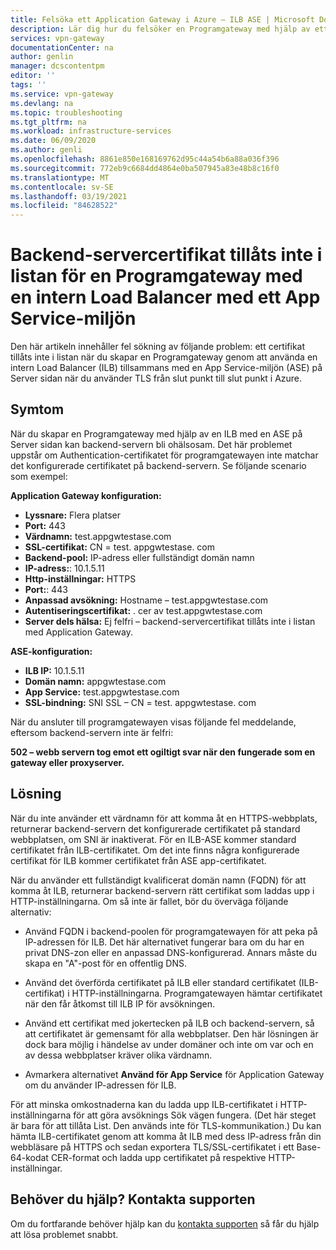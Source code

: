 ```yaml
---
title: Felsöka ett Application Gateway i Azure – ILB ASE | Microsoft Docs
description: Lär dig hur du felsöker en Programgateway med hjälp av ett internt Load Balancer med ett App Service-miljön i Azure
services: vpn-gateway
documentationCenter: na
author: genlin
manager: dcscontentpm
editor: ''
tags: ''
ms.service: vpn-gateway
ms.devlang: na
ms.topic: troubleshooting
ms.tgt_pltfrm: na
ms.workload: infrastructure-services
ms.date: 06/09/2020
ms.author: genli
ms.openlocfilehash: 8861e850e168169762d95c44a54b6a88a036f396
ms.sourcegitcommit: 772eb9c6684dd4864e0ba507945a83e48b8c16f0
ms.translationtype: MT
ms.contentlocale: sv-SE
ms.lasthandoff: 03/19/2021
ms.locfileid: "84628522"
---
```

# <a name="back-end-server-certificate-is-not-allow-listed-for-an-application-gateway-using-an-internal-load-balancer-with-an-app-service-environment"></a>Backend-servercertifikat tillåts inte i listan för en Programgateway med en intern Load Balancer med ett App Service-miljön

Den här artikeln innehåller fel sökning av följande problem: ett certifikat tillåts inte i listan när du skapar en Programgateway genom att använda en intern Load Balancer (ILB) tillsammans med en App Service-miljön (ASE) på Server sidan när du använder TLS från slut punkt till slut punkt i Azure.

## <a name="symptoms"></a>Symtom

När du skapar en Programgateway med hjälp av en ILB med en ASE på Server sidan kan backend-servern bli ohälsosam. Det här problemet uppstår om Authentication-certifikatet för programgatewayen inte matchar det konfigurerade certifikatet på backend-servern. Se följande scenario som exempel:

**Application Gateway konfiguration:**

- **Lyssnare:** Flera platser
- **Port:** 443
- **Värdnamn:** test.appgwtestase.com
- **SSL-certifikat:** CN = test. appgwtestase. com
- **Backend-pool:** IP-adress eller fullständigt domän namn
- **IP-adress:**: 10.1.5.11
- **Http-inställningar:** HTTPS
- **Port:**: 443
- **Anpassad avsökning:** Hostname – test.appgwtestase.com
- **Autentiseringscertifikat:** . cer av test.appgwtestase.com
- **Server dels hälsa:** Ej felfri – backend-servercertifikat tillåts inte i listan med Application Gateway.

**ASE-konfiguration:**

- **ILB IP:** 10.1.5.11
- **Domän namn:** appgwtestase.com
- **App Service:** test.appgwtestase.com
- **SSL-bindning:** SNI SSL – CN = test. appgwtestase. com

När du ansluter till programgatewayen visas följande fel meddelande, eftersom backend-servern inte är felfri:

**502 – webb servern tog emot ett ogiltigt svar när den fungerade som en gateway eller proxyserver.**

## <a name="solution"></a>Lösning

När du inte använder ett värdnamn för att komma åt en HTTPS-webbplats, returnerar backend-servern det konfigurerade certifikatet på standard webbplatsen, om SNI är inaktiverat. För en ILB-ASE kommer standard certifikatet från ILB-certifikatet. Om det inte finns några konfigurerade certifikat för ILB kommer certifikatet från ASE app-certifikatet.

När du använder ett fullständigt kvalificerat domän namn (FQDN) för att komma åt ILB, returnerar backend-servern rätt certifikat som laddas upp i HTTP-inställningarna. Om så inte är fallet, bör du överväga följande alternativ:

- Använd FQDN i backend-poolen för programgatewayen för att peka på IP-adressen för ILB. Det här alternativet fungerar bara om du har en privat DNS-zon eller en anpassad DNS-konfigurerad. Annars måste du skapa en "A"-post för en offentlig DNS.

- Använd det överförda certifikatet på ILB eller standard certifikatet (ILB-certifikat) i HTTP-inställningarna. Programgatewayen hämtar certifikatet när den får åtkomst till ILB IP för avsökningen.

- Använd ett certifikat med jokertecken på ILB och backend-servern, så att certifikatet är gemensamt för alla webbplatser. Den här lösningen är dock bara möjlig i händelse av under domäner och inte om var och en av dessa webbplatser kräver olika värdnamn.

- Avmarkera alternativet **Använd för App Service** för Application Gateway om du använder IP-adressen för ILB.

För att minska omkostnaderna kan du ladda upp ILB-certifikatet i HTTP-inställningarna för att göra avsöknings Sök vägen fungera. (Det här steget är bara för att tillåta List. Den används inte för TLS-kommunikation.) Du kan hämta ILB-certifikatet genom att komma åt ILB med dess IP-adress från din webbläsare på HTTPS och sedan exportera TLS/SSL-certifikatet i ett Base-64-kodat CER-format och ladda upp certifikatet på respektive HTTP-inställningar.

## <a name="need-help-contact-support"></a>Behöver du hjälp? Kontakta supporten

Om du fortfarande behöver hjälp kan du [kontakta supporten](https://portal.azure.com/?#blade/Microsoft_Azure_Support/HelpAndSupportBlade) så får du hjälp att lösa problemet snabbt.
